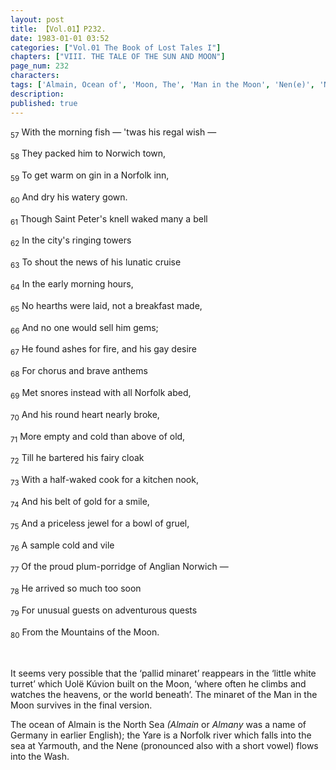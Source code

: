```yaml
---
layout: post
title: 【Vol.01】P232.
date: 1983-01-01 03:52
categories: ["Vol.01 The Book of Lost Tales I"]
chapters: ["VIII. THE TALE OF THE SUN AND MOON"]
page_num: 232
characters: 
tags: ['Almain, Ocean of', 'Moon, The', 'Man in the Moon', 'Nen(e)', 'Norfolk', 'Norwich', 'Ocean of Almain', 'Uolë Kúvion']
description: 
published: true
---
```


<SUB>57</SUB> With the morning fish — 'twas his regal wish —

<SUB>58</SUB> They packed him to Norwich town,

<SUB>59</SUB> To get warm on gin in a Norfolk inn,

<SUB>60</SUB> And dry his watery gown.

<SUB>61</SUB> Though Saint Peter's knell waked many a bell

<SUB>62</SUB> In the city's ringing towers

<SUB>63</SUB> To shout the news of his lunatic cruise

<SUB>64</SUB> In the early morning hours,

<SUB>65</SUB> No hearths were laid, not a breakfast made,

<SUB>66</SUB> And no one would sell him gems;

<SUB>67</SUB> He found ashes for fire, and his gay desire

<SUB>68</SUB> For chorus and brave anthems

<SUB>69</SUB> Met snores instead with all Norfolk abed,

<SUB>70</SUB> And his round heart nearly broke,

<SUB>71</SUB> More empty and cold than above of old,

<SUB>72</SUB> Till he bartered his fairy cloak

<SUB>73</SUB> With a half-waked cook for a kitchen nook,

<SUB>74</SUB> And his belt of gold for a smile,

<SUB>75</SUB> And a priceless jewel for a bowl of gruel,

<SUB>76</SUB> A sample cold and vile

<SUB>77</SUB> Of the proud plum-porridge of Anglian Norwich —

<SUB>78</SUB> He arrived so much too soon

<SUB>79</SUB> For unusual guests on adventurous quests

<SUB>80</SUB> From the Mountains of the Moon.

<BR>

It seems very possible that the ‘pallid minaret’ reappears in the ‘little white turret’ which Uolë Kúvion built on the Moon, ‘where often he climbs and watches the heavens, or the world beneath’. The minaret of the Man in the Moon survives in the final version.

The ocean of Almain is the North Sea <I>(Almain</I> or <I>Almany</I> was a name of Germany in earlier English); the Yare is a Norfolk river which falls into the sea at Yarmouth, and the Nene (pronounced also with a short vowel) flows into the Wash.

